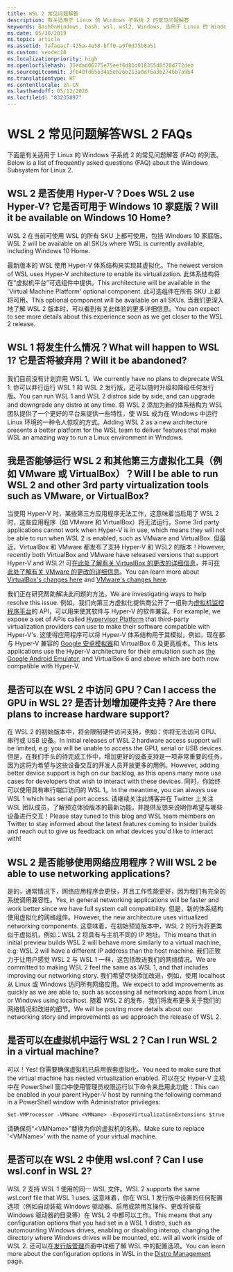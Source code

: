 ```yaml
---
title: WSL 2 常见问题解答
description: 有关适用于 Linux 的 Windows 子系统 2 的常见问题解答
keywords: BashOnWindows, bash, wsl, wsl2, Windows, 适用于 Linux 的 Windows 子系统, windowssubsystem, ubuntu, debian, suse, Windows 10, 安装
ms.date: 05/30/2019
ms.topic: article
ms.assetid: 7afaeacf-435a-4e58-bff0-a9f0d75b8a51
ms.custom: seodec18
ms.localizationpriority: high
ms.openlocfilehash: 35edad06775e75eef6d81d018355d8f28d772deb
ms.sourcegitcommit: 3fb40fd65b34a5eb26b213a0df6a3b2746b7a9b4
ms.translationtype: HT
ms.contentlocale: zh-CN
ms.lasthandoff: 05/12/2020
ms.locfileid: "83235897"
---
```

# <a name="wsl-2-faqs"></a><span data-ttu-id="0c335-104">WSL 2 常见问题解答</span><span class="sxs-lookup"><span data-stu-id="0c335-104">WSL 2 FAQs</span></span>

<span data-ttu-id="0c335-105">下面是有关适用于 Linux 的 Windows 子系统 2 的常见问题解答 (FAQ) 的列表。</span><span class="sxs-lookup"><span data-stu-id="0c335-105">Below is a list of frequently asked questions (FAQ) about the Windows Subsystem for Linux 2.</span></span>

## <a name="does-wsl-2-use-hyper-v-will-it-be-available-on-windows-10-home"></a><span data-ttu-id="0c335-106">WSL 2 是否使用 Hyper-V？</span><span class="sxs-lookup"><span data-stu-id="0c335-106">Does WSL 2 use Hyper-V?</span></span> <span data-ttu-id="0c335-107">它是否可用于 Windows 10 家庭版？</span><span class="sxs-lookup"><span data-stu-id="0c335-107">Will it be available on Windows 10 Home?</span></span>

<span data-ttu-id="0c335-108">WSL 2 在当前可使用 WSL 的所有 SKU 上都可使用，包括 Windows 10 家庭版。</span><span class="sxs-lookup"><span data-stu-id="0c335-108">WSL 2 will be available on all SKUs where WSL is currently available, including Windows 10 Home.</span></span>

<span data-ttu-id="0c335-109">最新版本的 WSL 使用 Hyper-V 体系结构来实现其虚拟化。</span><span class="sxs-lookup"><span data-stu-id="0c335-109">The newest version of WSL uses Hyper-V architecture to enable its virtualization.</span></span> <span data-ttu-id="0c335-110">此体系结构将在“虚拟机平台”可选组件中提供。</span><span class="sxs-lookup"><span data-stu-id="0c335-110">This architecture will be available in the 'Virtual Machine Platform' optional component.</span></span> <span data-ttu-id="0c335-111">此可选组件在所有 SKU 上都将可用。</span><span class="sxs-lookup"><span data-stu-id="0c335-111">This optional component will be available on all SKUs.</span></span> <span data-ttu-id="0c335-112">当我们更深入地了解 WSL 2 版本时，可以看到有关此体验的更多详细信息。</span><span class="sxs-lookup"><span data-stu-id="0c335-112">You can expect to see more details about this experience soon as we get closer to the WSL 2 release.</span></span>

## <a name="what-will-happen-to-wsl-1-will-it-be-abandoned"></a><span data-ttu-id="0c335-113">WSL 1 将发生什么情况？</span><span class="sxs-lookup"><span data-stu-id="0c335-113">What will happen to WSL 1?</span></span> <span data-ttu-id="0c335-114">它是否将被弃用？</span><span class="sxs-lookup"><span data-stu-id="0c335-114">Will it be abandoned?</span></span>

<span data-ttu-id="0c335-115">我们目前没有计划弃用 WSL 1。</span><span class="sxs-lookup"><span data-stu-id="0c335-115">We currently have no plans to deprecate WSL 1.</span></span> <span data-ttu-id="0c335-116">你可以并行运行 WSL 1 和 WSL 2 发行版，还可以随时升级和降级任何发行版。</span><span class="sxs-lookup"><span data-stu-id="0c335-116">You can run WSL 1 and WSL 2 distros side by side, and can upgrade and downgrade any distro at any time.</span></span> <span data-ttu-id="0c335-117">将 WSL 2 添加为新的体系结构为 WSL 团队提供了一个更好的平台来提供一些特性，使 WSL 成为在 Windows 中运行 Linux 环境的一种令人惊叹的方式。</span><span class="sxs-lookup"><span data-stu-id="0c335-117">Adding WSL 2 as a new architecture presents a better platform for the WSL team to deliver features that make WSL an amazing way to run a Linux environment in Windows.</span></span>

## <a name="will-i-be-able-to-run-wsl-2-and-other-3rd-party-virtualization-tools-such-as-vmware-or-virtualbox"></a><span data-ttu-id="0c335-118">我是否能够运行 WSL 2 和其他第三方虚拟化工具（例如 VMware 或 VirtualBox）？</span><span class="sxs-lookup"><span data-stu-id="0c335-118">Will I be able to run WSL 2 and other 3rd party virtualization tools such as VMware, or VirtualBox?</span></span>

<span data-ttu-id="0c335-119">当使用 Hyper-V 时，某些第三方应用程序无法工作，这意味着当启用了 WSL 2 时，这些应用程序（如 VMware 和 VirtualBox）将无法运行。</span><span class="sxs-lookup"><span data-stu-id="0c335-119">Some 3rd party applications cannot work when Hyper-V is in use, which means they will not be able to run when WSL 2 is enabled, such as VMware and VirtualBox.</span></span> <span data-ttu-id="0c335-120">但最近，VirtualBox 和 VMware 都发布了支持 Hyper-V 和 WSL2 的版本！</span><span class="sxs-lookup"><span data-stu-id="0c335-120">However, recently both VirtualBox and VMware have released versions that support Hyper-V and WSL2!</span></span> <span data-ttu-id="0c335-121">可[在此处了解有关 VirtualBox 的更改的详细信息][1]，并可[在此处了解有关 VMware 的更改的详细信息][4]。</span><span class="sxs-lookup"><span data-stu-id="0c335-121">You can learn more about [VirtualBox's changes here][1] and [VMware's changes here][4].</span></span>

<span data-ttu-id="0c335-122">我们正在研究帮助解决此问题的方法。</span><span class="sxs-lookup"><span data-stu-id="0c335-122">We are investigating ways to help resolve this issue.</span></span> <span data-ttu-id="0c335-123">例如，我们向第三方虚拟化提供商公开了一组称为[虚拟机监控程序平台][2]的 API，可以用来使其软件与 Hyper-V 的软件兼容。</span><span class="sxs-lookup"><span data-stu-id="0c335-123">For example, we expose a set of APIs called [Hypervisor Platform][2] that third-party virtualization providers can use to make their software compatible with Hyper-V's.</span></span> <span data-ttu-id="0c335-124">这使得应用程序可以将 Hyper-V 体系结构用于其模拟，例如，现在都与 Hyper-V 兼容的 [Google 安卓模拟器][3]和 VirtualBox 6 及更高版本。</span><span class="sxs-lookup"><span data-stu-id="0c335-124">This lets applications use the Hyper-V architecture for their emulation such as [the Google Android Emulator][3], and VirtualBox 6 and above which are both now compatible with Hyper-V.</span></span>

## <a name="can-i-access-the-gpu-in-wsl-2-are-there-plans-to-increase-hardware-support"></a><span data-ttu-id="0c335-125">是否可以在 WSL 2 中访问 GPU？</span><span class="sxs-lookup"><span data-stu-id="0c335-125">Can I access the GPU in WSL 2?</span></span> <span data-ttu-id="0c335-126">是否计划增加硬件支持？</span><span class="sxs-lookup"><span data-stu-id="0c335-126">Are there plans to increase hardware support?</span></span>

<span data-ttu-id="0c335-127">在 WSL 2 的初始版本中，将会限制硬件访问支持，例如：你将无法访问 GPU、串行或 USB 设备。</span><span class="sxs-lookup"><span data-stu-id="0c335-127">In initial releases of WSL 2 hardware access support will be limited, e.g: you will be unable to access the GPU, serial or USB devices.</span></span> <span data-ttu-id="0c335-128">但是，在我们手头的待完成工作中，增加更好的设备支持是一项非常重要的任务，因为这将为希望与这些设备交互的开发人员开放更多的用例。</span><span class="sxs-lookup"><span data-stu-id="0c335-128">However, adding better device support is high on our backlog, as this opens many more use cases for developers that wish to interact with these devices.</span></span> <span data-ttu-id="0c335-129">同时，你始终可以使用具有串行端口访问的 WSL 1。</span><span class="sxs-lookup"><span data-stu-id="0c335-129">In the meantime, you can always use WSL 1 which has serial port access.</span></span> <span data-ttu-id="0c335-130">请继续关注此博客并在 Twitter 上关注 WSL 团队成员，了解预览体验版本的最新功能，并提供反馈来说明你希望与哪些设备进行交互！</span><span class="sxs-lookup"><span data-stu-id="0c335-130">Please stay tuned to this blog and WSL team members on Twitter to stay informed about the latest features coming to insider builds and reach out to give us feedback on what devices you'd like to interact with!</span></span>

## <a name="will-wsl-2-be-able-to-use-networking-applications"></a><span data-ttu-id="0c335-131">WSL 2 是否能够使用网络应用程序？</span><span class="sxs-lookup"><span data-stu-id="0c335-131">Will WSL 2 be able to use networking applications?</span></span>

<span data-ttu-id="0c335-132">是的，通常情况下，网络应用程序会更快，并且工作性能更好，因为我们有完全的系统调用兼容性。</span><span class="sxs-lookup"><span data-stu-id="0c335-132">Yes, in general networking applications will be faster and work better since we have full system call compatibility.</span></span> <span data-ttu-id="0c335-133">但是，新的体系结构使用虚拟化的网络组件。</span><span class="sxs-lookup"><span data-stu-id="0c335-133">However, the new architecture uses virtualized networking components.</span></span> <span data-ttu-id="0c335-134">这意味着，在初始预览版本中，WSL 2 的行为将更类似于虚拟机，例如：WSL 2 将具有与主机不同的 IP 地址。</span><span class="sxs-lookup"><span data-stu-id="0c335-134">This means that in initial preview builds WSL 2 will behave more similarly to a virtual machine, e.g: WSL 2 will have a different IP address than the host machine.</span></span> <span data-ttu-id="0c335-135">我们正致力于让用户感觉 WSL 2 与 WSL 1 一样，这包括改进我们的网络情况。</span><span class="sxs-lookup"><span data-stu-id="0c335-135">We are committed to making WSL 2 feel the same as WSL 1, and that includes improving our networking story.</span></span> <span data-ttu-id="0c335-136">我们希望尽快添加改进，例如，使用 localhost 从 Linux 或 Windows 访问所有网络应用。</span><span class="sxs-lookup"><span data-stu-id="0c335-136">We expect to add improvements as quickly as we are able to, such as accessing all networking apps from Linux or Windows using localhost.</span></span> <span data-ttu-id="0c335-137">随着 WSL 2 的发布，我们将发布更多关于我们的网络情况和改进的细节。</span><span class="sxs-lookup"><span data-stu-id="0c335-137">We will be posting more details about our networking story and improvements as we approach the release of WSL 2.</span></span>

## <a name="can-i-run-wsl-2-in-a-virtual-machine"></a><span data-ttu-id="0c335-138">是否可以在虚拟机中运行 WSL 2？</span><span class="sxs-lookup"><span data-stu-id="0c335-138">Can I run WSL 2 in a virtual machine?</span></span>

<span data-ttu-id="0c335-139">可以！</span><span class="sxs-lookup"><span data-stu-id="0c335-139">Yes!</span></span> <span data-ttu-id="0c335-140">你需要确保虚拟机已启用嵌套虚拟化。</span><span class="sxs-lookup"><span data-stu-id="0c335-140">You need to make sure that the virtual machine has nested virtualization enabled.</span></span> <span data-ttu-id="0c335-141">可以在父 Hyper-V 主机中在 PowerShell 窗口中使用管理员权限运行以下命令来启用此功能：</span><span class="sxs-lookup"><span data-stu-id="0c335-141">This can be enabled in your parent Hyper-V host by running the following command in a PowerShell window with Administrator privileges:</span></span>

`Set-VMProcessor -VMName <VMName> -ExposeVirtualizationExtensions $true`

<span data-ttu-id="0c335-142">请确保将“&lt;VMName&gt;”替换为你的虚拟机的名称。</span><span class="sxs-lookup"><span data-stu-id="0c335-142">Make sure to replace '&lt;VMName&gt;' with the name of your virtual machine.</span></span>

## <a name="can-i-use-wslconf-in-wsl-2"></a><span data-ttu-id="0c335-143">是否可以在 WSL 2 中使用 wsl.conf？</span><span class="sxs-lookup"><span data-stu-id="0c335-143">Can I use wsl.conf in WSL 2?</span></span>

<span data-ttu-id="0c335-144">WSL 2 支持 WSL 1 使用的同一 WSL 文件。</span><span class="sxs-lookup"><span data-stu-id="0c335-144">WSL 2 supports the same wsl.conf file that WSL 1 uses.</span></span> <span data-ttu-id="0c335-145">这意味着，你在 WSL 1 发行版中设置的任何配置选项（例如自动装载 Windows 驱动器、启用或禁用互操作、更改将装载 Windows 驱动器的目录等）在 WSL 2 中都可以工作。</span><span class="sxs-lookup"><span data-stu-id="0c335-145">This means that any configuration options that you had set in a WSL 1 distro, such as automounting Windows drives, enabling or disabling interop, changing the directory where Windows drives will be mounted, etc. will all work inside of WSL 2.</span></span> <span data-ttu-id="0c335-146">还可以在[发行版管理](./wsl-config.md)页面中详细了解 WSL 中的配置选项。</span><span class="sxs-lookup"><span data-stu-id="0c335-146">You can learn more about the configuration options in WSL in the [Distro Management](./wsl-config.md) page.</span></span>

 [1]: https://www.virtualbox.org/wiki/Changelog-6.0
 [2]: https://docs.microsoft.com/virtualization/api/
 [3]: https://devblogs.microsoft.com/visualstudio/hyper-v-android-emulator-support/
 [4]: https://blogs.vmware.com/workstation/2020/01/vmware-workstation-tech-preview-20h1.html